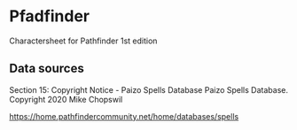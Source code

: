 # Pfadfinder

Charactersheet for Pathfinder 1st edition

## Data sources

Section 15: Copyright Notice - Paizo Spells Database
Paizo Spells Database. Copyright 2020 Mike Chopswil

https://home.pathfindercommunity.net/home/databases/spells
